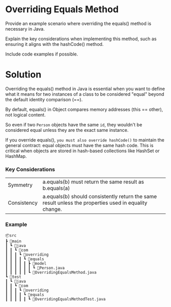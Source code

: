 # Overriding Equals Method

Provide an example scenario where overriding the equals() method is necessary in Java. 

Explain the key considerations when implementing this method, such as ensuring it aligns with the hashCode() method. 

Include code examples if possible.

# Solution

Overriding the equals() method in Java is essential when you want to define what it means for two instances of a class to be considered "equal" beyond the default identity comparison (==).

By default, equals() in Object compares memory addresses (this == other), not logical content.

So even if two `Person`  objects have the same `id`, they wouldn't be considered equal unless they are the exact same instance.

If you override equals(), `you must also override hashCode()` to maintain the general contract: equal objects must have the same hash code. 
This is critical when objects are stored in hash-based collections like HashSet or HashMap.

### Key Considerations

|          |                                                                                          |
|-------------|-------------------------------------------------------------------------------------------------------|
| Symmetry    | a.equals(b) must return the same result as b.equals(a)                                                |
| Consistency | a.equals(b) should consistently return the same result unless the properties used in equality change. | 

### Example
```
📦src
┣ 📂main
┃ ┗ 📂java
┃ ┃ ┗ 📂com
┃ ┃ ┃ ┗ 📂overriding
┃ ┃ ┃ ┃ ┗ 📂equals
┃ ┃ ┃ ┃ ┃ ┣ 📂model
┃ ┃ ┃ ┃ ┃ ┃ ┗ 📜Person.java
┃ ┃ ┃ ┃ ┃ ┗ 📜OverridingEqualsMethod.java
┗ 📂test
┃ ┗ 📂java
┃ ┃ ┗ 📂com
┃ ┃ ┃ ┗ 📂overriding
┃ ┃ ┃ ┃ ┗ 📂equals
┃ ┃ ┃ ┃ ┃ ┗ 📜OverridingEqualsMethodTest.java

```
